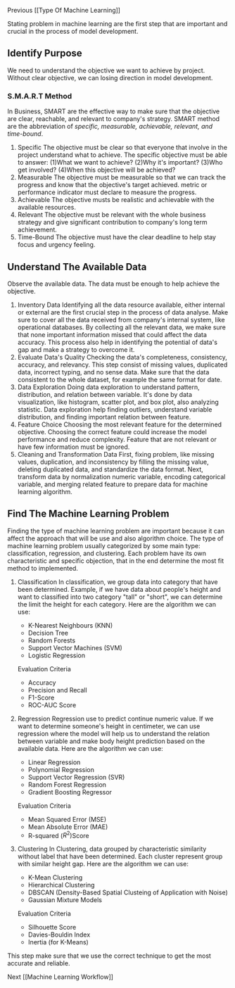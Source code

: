 Previous [[Type Of Machine Learning]]

Stating problem in machine learning are the first step that are important and crucial in the process of model development. 

## Identify Purpose

We need to understand the objective we want to achieve by project. Without clear objective, we can losing direction  in model development.

### S.M.A.R.T Method
In Business, SMART are the effective way to make sure that the objective are clear, reachable, and relevant to company's strategy. SMART method are the abbreviation of *specific, measurable, achievable, relevant, and time-bound*.
1. Specific
   The objective must be clear so that everyone that involve in the project understand what to achieve. The specific objective must be able to answer: (1)What we want to achieve? (2)Why it's important? (3)Who get involved? (4)When this objective will be achieved?
2. Measurable
   The objective must be measurable so that we can track the progress and know that the objective's target achieved. metric or performance indicator must declare to measure the progress.
3. Achievable
   The objective musts be realistic and achievable with the available resources.
4. Relevant
   The objective must be relevant with the whole business strategy and give significant contribution to company's long term achievement.
5. Time-Bound
   The objective must have the clear deadline to help stay focus and urgency feeling.

## Understand The Available Data
Observe the available data. The data must be enough to help achieve the objective.

1. Inventory Data
   Identifying all the data resource available, either internal or external are the first crucial step in the process of data analyse. Make sure to cover all the data received from company's internal system, like operational databases. By collecting all the relevant data, we make sure that none important information missed that could affect the data accuracy. This process also help in identifying the potential of data's gap and make a strategy to overcome it.
2. Evaluate Data's Quality
   Checking the data's completeness, consistency, accuracy, and relevancy. This step  consist of missing values, duplicated data, incorrect typing, and no sense data. Make sure that the data consistent to the whole dataset, for example the same format for date.
3. Data Exploration 
   Doing data exploration to understand pattern, distribution, and relation between variable. It's done by data visualization, like histogram, scatter plot, and box plot, also analyzing statistic. Data exploration help finding outliers, understand variable distribution, and finding important relation between feature.
4. Feature Choice
   Choosing the most relevant feature for the determined objective. Choosing the correct feature could increase the model performance and reduce complexity. Feature that are not relevant or have few information must be ignored.
5. Cleaning and Transformation Data
   First, fixing problem, like missing values, duplication, and inconsistency by filling the missing value, deleting duplicated data, and standardize the data format. Next, transform data by normalization numeric variable, encoding categorical variable, and merging related feature to prepare data for machine learning algorithm.

## Find The Machine Learning Problem
Finding the type of machine learning problem are important because it can affect the approach that will be use and also algorithm choice. The type of machine learning problem usually categorized by some main type: classification, regression, and clustering. Each problem have its own characteristic and specific objection, that in the end determine the most fit method to implemented.

1. Classification
   In classification, we group data into category that have been determined. Example, if we have data about people's height and want to classified into two category "tall" or "short", we can determine the limit the height for each category. Here are the algorithm we can use:
   - K-Nearest Neighbours (KNN)
   - Decision Tree
   - Random Forests
   - Support Vector Machines (SVM)
   - Logistic Regression
   
    Evaluation Criteria 
   - Accuracy
   - Precision and Recall
   - F1-Score
   - ROC-AUC Score
   
2. Regression
   Regression use to predict continue numeric value. If we want to determine someone's height in centimeter, we can use regression where the model will help us to understand the relation between variable and make body height prediction based on the available data. Here are the algorithm we can use:
   - Linear Regression
   - Polynomial Regression
   - Support Vector Regression (SVR)
   - Random Forest Regression
   - Gradient Boosting Regressor
   
   Evaluation Criteria
   - Mean Squared Error (MSE)
   - Mean Absolute Error (MAE)
   - R-squared ($R^2$)Score
   
3. Clustering
   In Clustering, data grouped by characteristic similarity without label that have been determined. Each cluster represent group with similar height gap. Here are the algorithm we can use:
   - K-Mean Clustering
   - Hierarchical Clustering
   - DBSCAN (Density-Based Spatial Clusteing of Application with Noise)
   - Gaussian Mixture Models
   
   Evaluation Criteria
   - Silhouette Score
   - Davies-Bouldin Index
   - Inertia (for K-Means)

This step make sure that we use the correct technique to get the most accurate and reliable.

Next [[Machine Learning Workflow]]